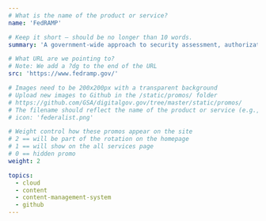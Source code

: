 ```yaml
---
# What is the name of the product or service?
name: 'FedRAMP'

# Keep it short — should be no longer than 10 words.
summary: 'A government-­wide approach to security assessment, authorization, and continuous monitoring for the cloud.'

# What URL are we pointing to?
# Note: We add a ?dg to the end of the URL
src: 'https://www.fedramp.gov/'

# Images need to be 200x200px with a transparent background
# Upload new images to Github in the /static/promos/ folder
# https://github.com/GSA/digitalgov.gov/tree/master/static/promos/
# The filename should reflect the name of the product or service (e.g., challenge-gov.png)
# icon: 'federalist.png'

# Weight control how these promos appear on the site
# 2 == will be part of the rotation on the homepage
# 1 == will show on the all services page
# 0 == hidden promo
weight: 2

topics:
  - cloud
  - content
  - content-management-system
  - github
---
```

